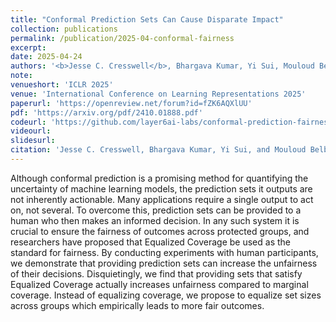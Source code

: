 ```yaml
---
title: "Conformal Prediction Sets Can Cause Disparate Impact"
collection: publications
permalink: /publication/2025-04-conformal-fairness
excerpt: 
date: 2025-04-24
authors: '<b>Jesse C. Cresswell</b>, Bhargava Kumar, Yi Sui, Mouloud Belbahri'
note:
venueshort: 'ICLR 2025'
venue: 'International Conference on Learning Representations 2025'
paperurl: 'https://openreview.net/forum?id=fZK6AQXlUU'
pdf: 'https://arxiv.org/pdf/2410.01888.pdf'
codeurl: 'https://github.com/layer6ai-labs/conformal-prediction-fairness'
videourl:
slidesurl:
citation: 'Jesse C. Cresswell, Bhargava Kumar, Yi Sui, and Mouloud Belbahri. Conformal Prediction Sets Can Cause Disparate Impact. ICLR 2025'
---
```

Although conformal prediction is a promising method for quantifying the uncertainty of machine learning models, the prediction sets it outputs are not inherently actionable. Many applications require a single output to act on, not several. To overcome this, prediction sets can be provided to a human who then makes an informed decision. In any such system it is crucial to ensure the fairness of outcomes across protected groups, and researchers have proposed that Equalized Coverage be used as the standard for fairness. By conducting experiments with human participants, we demonstrate that providing prediction sets can increase the unfairness of their decisions. Disquietingly, we find that providing sets that satisfy Equalized Coverage actually increases unfairness compared to marginal coverage. Instead of equalizing coverage, we propose to equalize set sizes across groups which empirically leads to more fair outcomes.